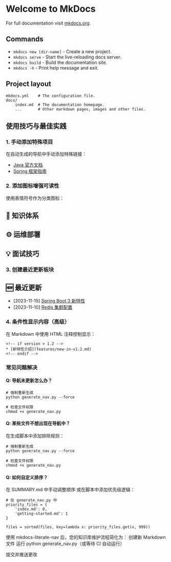 # Welcome to MkDocs

For full documentation visit [mkdocs.org](https://www.mkdocs.org).

## Commands

* `mkdocs new [dir-name]` - Create a new project.
* `mkdocs serve` - Start the live-reloading docs server.
* `mkdocs build` - Build the documentation site.
* `mkdocs -h` - Print help message and exit.

## Project layout

    mkdocs.yml    # The configuration file.
    docs/
        index.md  # The documentation homepage.
        ...       # Other markdown pages, images and other files.

## 使用技巧与最佳实践
### 1. 手动添加特殊项目
在自动生成的导航中手动添加特殊链接：
* [Java 官方文档](https://docs.oracle.com/en/java/)
* [Spring 框架指南](https://spring.io/guides)

### 2. 添加图标增强可读性
使用表情符号作为分类图标：
## 🧠 知识体系
## ⚙️ 运维部署
## 💡 面试技巧

### 3. 创建最近更新板块
## 🆕 最近更新
* [2023-11-15] [Spring Boot 3 新特性](knowledge/java/spring-boot-3.md)
* [2023-11-10] [Redis 集群配置](knowledge/database/redis-cluster.md)


### 4. 条件性显示内容（高级）
在 Markdown 中使用 HTML 注释控制显示：
```
<!-- if version > 1.2 -->
* [新特性介绍](features/new-in-v1.2.md)
<!-- endif -->
```


### 常见问题解决
#### Q: 导航未更新怎么办？
```
# 强制重新生成
python generate_nav.py --force

# 检查文件权限
chmod +x generate_nav.py
```

#### Q: 某些文件不想出现在导航中？
在生成脚本中添加排除规则：
```
# 强制重新生成
python generate_nav.py --force

# 检查文件权限
chmod +x generate_nav.py
```


#### Q: 如何自定义排序？
在 SUMMARY.md 中手动调整顺序
或在脚本中添加优先级逻辑：
```
# 在 generate_nav.py 中
priority_files = {
    'index.md': 0,
    'getting-started.md': 1
}

files = sorted(files, key=lambda x: priority_files.get(x, 999))
```

使用 mkdocs-literate-nav 后，您的知识库维护流程简化为：
创建新 Markdown 文件
运行 python generate_nav.py（或等待 CI 自动运行）

提交并推送更改